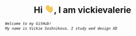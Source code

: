 <h1 align="center">Hi <img src="https://raw.githubusercontent.com/ABSphreak/ABSphreak/master/gifs/Hi.gif" width="30px">, I am vickievalerie</h1>

<em>

    Welcome to my GitHub!
    My name is Vickie Soshnikova. I study wed design XD
    

</em> 
